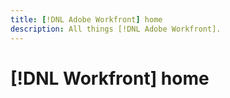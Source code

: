 ```yaml
---
title: [!DNL Adobe Workfront] home
description: All things [!DNL Adobe Workfront].
---
```

# [!DNL Workfront] home

